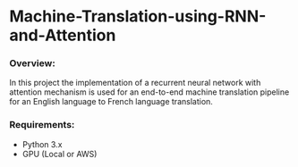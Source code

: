 # Machine-Translation-using-RNN-and-Attention

### Overview:
In this project the implementation of a recurrent neural network with attention mechanism is used for an end-to-end machine translation pipeline for an English language to French language translation.

### Requirements:
- Python 3.x
- GPU (Local or AWS)
